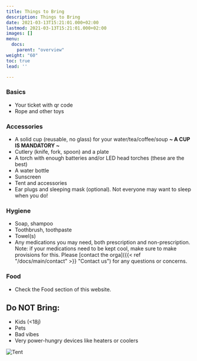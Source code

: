 ```yaml
---
title: Things to Bring
description: Things to Bring
date: 2021-03-13T15:21:01.000+02:00
lastmod: 2021-03-13T15:21:01.000+02:00
images: []
menu: 
  docs:
    parent: "overview"
weight: "60"
toc: true
lead: ''

---
```

### Basics

* Your ticket with qr code
* Rope and other toys

### Accessories

* A solid cup (reusable, no glass) for your water/tea/coffee/soup **\~ A CUP IS MANDATORY \~**
* Cutlery (knife, fork, spoon) and a plate
* A torch with enough batteries and/or LED head torches (these are the best)
* A water bottle
* Sunscreen
* Tent and accessories
* Ear plugs and sleeping mask (optional). Not everyone may want to sleep when you do!

### Hygiene

* Soap, shampoo
* Toothbrush, toothpaste
* Towel(s)
* Any medications you may need, both prescription and non-prescription. Note: if your medications need to be kept cool, make sure to make provisions for this. Please [contact the orga]({{< ref "/docs/main/contact" >}} "Contact us") for any questions or concerns.

### Food

* Check the Food section of this website.

## Do NOT Bring:

* Kids (<18j)
* Pets
* Bad vibes
* Very power-hungry devices like heaters or coolers


![Tent](/images/tent.jpg)
